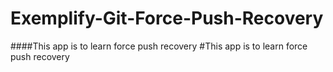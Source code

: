 # Exemplify-Git-Force-Push-Recovery
####This app is to learn force push recovery
#This app is to learn force push recovery
